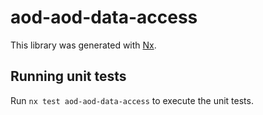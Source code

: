 # aod-aod-data-access

This library was generated with [Nx](https://nx.dev).

## Running unit tests

Run `nx test aod-aod-data-access` to execute the unit tests.
